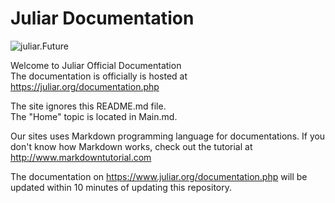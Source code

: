 # Juliar Documentation

![juliar.Future](https://cloud.githubusercontent.com/assets/11934545/21415540/c50c8034-c7d8-11e6-9f76-9b37833e6cae.jpg)

Welcome to Juliar Official Documentation  
The documentation is officially is hosted at https://juliar.org/documentation.php 

The site ignores this README.md file.  
The "Home" topic is located in Main.md.

Our sites uses Markdown programming language for documentations.
If you don't know how Markdown works, check out the tutorial at
http://www.markdowntutorial.com


The documentation on https://www.juliar.org/documentation.php
will be updated within 10 minutes of updating
this repository.